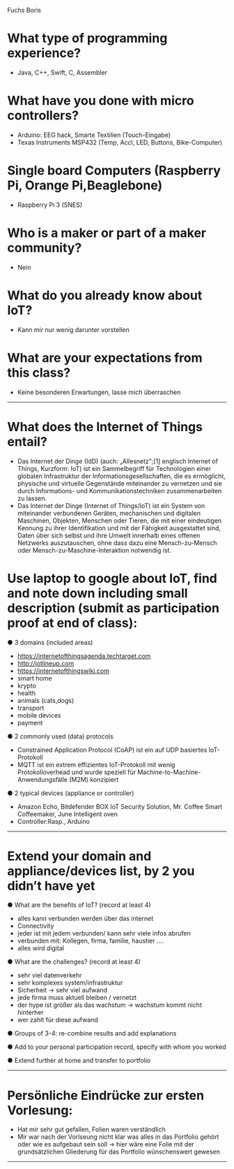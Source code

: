 ﻿Fuchs Boris

# What type of programming experience?
* Java, C++, Swift, C, Assembler

# What have you done with micro controllers?
* Arduino: EEG hack, Smarte Textilien (Touch-Eingabe)
* Texas Instruments MSP432 (Temp, Accl, LED, Buttons, Bike-Computer)

# Single board Computers (Raspberry Pi, Orange Pi,Beaglebone)
* Raspberry Pi 3 (SNES)

# Who is a maker or part of a maker community?
* Nein

# What do you already know about IoT?
* Kann mir nur wenig darunter vorstellen

# What are your expectations from this class?
* Keine besonderen Erwartungen, lasse mich überraschen

------------------------------------------------------------------------------------------------------------

# What does the Internet of Things entail?
* Das Internet der Dinge (IdD) (auch: „Allesnetz“;[1] englisch Internet of Things, Kurzform: IoT) ist ein Sammelbegriff für Technologien einer globalen Infrastruktur der Informationsgesellschaften, die es ermöglicht, physische und virtuelle Gegenstände miteinander zu vernetzen und sie durch Informations- und Kommunikationstechniken zusammenarbeiten zu lassen.
* Das Internet der Dinge (Internet of Things/IoT) ist ein System von miteinander verbundenen Geräten, mechanischen und digitalen Maschinen, Objekten, Menschen oder Tieren, die mit einer eindeutigen Kennung zu ihrer Identifikation und mit der Fähigkeit ausgestattet sind, Daten über sich selbst und ihre Umwelt innerhalb eines offenen Netzwerks auszutauschen, ohne dass dazu eine Mensch-zu-Mensch oder Mensch-zu-Maschine-Interaktion notwendig ist.


# Use laptop to google about IoT, find and note down including small description (submit as participation proof at end of class):
● 3 domains (included areas)
* https://internetofthingsagenda.techtarget.com
* http://iotlineup.com
* https://internetofthingswiki.com
* smart home
* krypto
* health
* animals  (cats,dogs)
* transport
* mobile devices
* payment

● 2 commonly used (data) protocols
* Constrained Application Protocol (CoAP) ist ein auf UDP basiertes IoT-Protokoll
* MQTT ist ein extrem effizientes IoT-Protokoll mit wenig Protokolloverhead und wurde speziell für Machine-to-Machine-Anwendungsfälle (M2M) konzipiert

● 2 typical devices (appliance or controller)
* Amazon Echo, Bitdefender BOX IoT Security Solution, Mr. Coffee Smart Coffeemaker, June Intelligent oven
* Controller:Rasp., Arduino

------------------------------------------------------------------------------------------------------------

# Extend your domain and appliance/devices list, by 2 you didn’t have yet

● What are the benefits of IoT? (record at least 4)
* alles kann verbunden werden über das internet
* Connectivity
* jeder ist mit jedem verbunden/ kann sehr viele infos abrufen
* verbunden mit: Kollegen, firma, familie, haustier ....
* alles wird digital

● What are the challenges? (record at least 4)
* sehr viel datenverkehr
* sehr komplexes system/infrastruktur
* Sicherheit -> sehr viel aufwand
* jede firma muss aktuell bleiben / vernetzt
* der hype ist größer als das wachstum -> wachstum kommt nicht hinterher
* wer zahlt für diese aufwand

● Groups of 3-4: re-combine results and add explanations

● Add to your personal participation record, specify with whom you worked

● Extend further at home and transfer to portfolio

------------------------------------------------------------------------------------------------------------
# Persönliche Eindrücke zur ersten Vorlesung:

* Hat mir sehr gut gefallen, Folien waren verständlich
* Mir war nach der Vorlseung nicht klar was alles in das Portfolio gehört oder wie es aufgebaut sein soll -> hier wäre eine Folie mit der grundsätzlichen Gliederung für das Portfolio wünschenswert gewesen
------------------------------------------------------------------------------------------------------------



